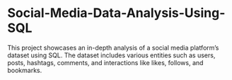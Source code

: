 # Social-Media-Data-Analysis-Using-SQL
This project showcases an in-depth analysis of a social media platform’s dataset using SQL. The dataset includes various entities such as users, posts, hashtags, comments, and interactions like likes, follows, and bookmarks. 
